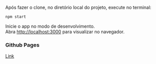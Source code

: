 Após fazer o clone, no diretório local do projeto, execute no terminal: 

``` npm start ```

Inicie o app no modo de desenvolvimento.\
Abra [http://localhost:3000](http://localhost:3000) para visualizar no navegador.

### Github Pages

[Link](https://italo889.github.io/calculadora/)
